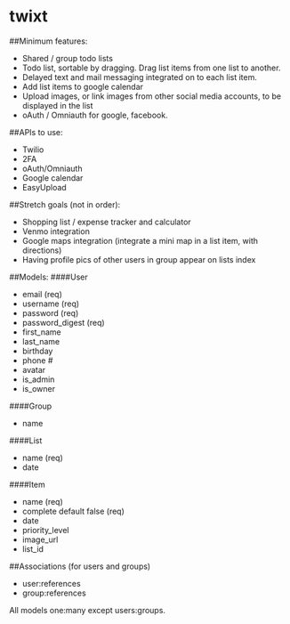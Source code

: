 # twixt

##Minimum features:
- Shared / group todo lists
- Todo list, sortable by dragging. Drag list items from one list to  another.
- Delayed text and mail messaging integrated on to each list item. 
- Add list items to google calendar
- Upload images, or link images from other social media accounts, to be displayed in the list
- oAuth / Omniauth for google, facebook.

##APIs to use:
- Twilio
- 2FA
- oAuth/Omniauth
- Google calendar
- EasyUpload

##Stretch goals (not in order):
- Shopping list / expense tracker and calculator
- Venmo integration
- Google maps integration (integrate a mini map in a list item, with directions)
- Having profile pics of other users in group appear on lists index

##Models:
####User
* email (req)
* username (req)
* password (req)
* password_digest (req)
* first_name 
* last_name
* birthday
* phone #
* avatar
* is_admin
* is_owner

####Group
* name

####List
* name (req)
* date

####Item
* name (req)
* complete default false (req)
* date
* priority_level 
* image_url
* list_id

##Associations (for users and groups)
* user:references
* group:references

All models one:many except users:groups.
